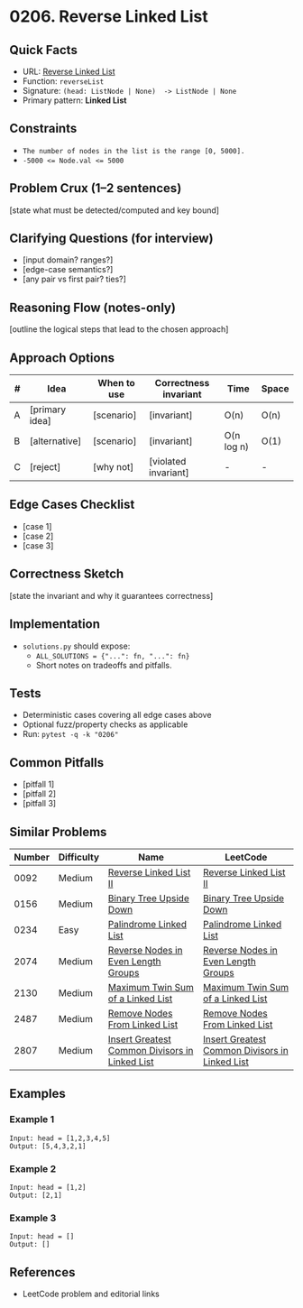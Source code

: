 # 0206. Reverse Linked List

## Quick Facts

- URL: [Reverse Linked List](https://leetcode.com/problems/reverse-linked-list/)
- Function: `reverseList`
- Signature: `(head: ListNode | None)  -> ListNode | None`
- Primary pattern: **Linked List**

## Constraints

- `The number of nodes in the list is the range [0, 5000].`
- `-5000 <= Node.val <= 5000`

## Problem Crux (1–2 sentences)

[state what must be detected/computed and key bound]

## Clarifying Questions (for interview)

- [input domain? ranges?]
- [edge-case semantics?]
- [any pair vs first pair? ties?]

## Reasoning Flow (notes-only)

[outline the logical steps that lead to the chosen approach]

## Approach Options

| # | Idea | When to use | Correctness invariant | Time | Space |
|---|------|-------------|-----------------------|------|-------|
| A | [primary idea] | [scenario] | [invariant] | O(n) | O(n) |
| B | [alternative] | [scenario] | [invariant] | O(n log n) | O(1) |
| C | [reject] | [why not] | [violated invariant] | - | - |

## Edge Cases Checklist

- [case 1]
- [case 2]
- [case 3]

## Correctness Sketch

[state the invariant and why it guarantees correctness]

## Implementation

- `solutions.py` should expose:
  - `ALL_SOLUTIONS = {"...": fn, "...": fn}`
  - Short notes on tradeoffs and pitfalls.

## Tests

- Deterministic cases covering all edge cases above
- Optional fuzz/property checks as applicable
- Run: `pytest -q -k "0206"`

## Common Pitfalls

- [pitfall 1]
- [pitfall 2]
- [pitfall 3]

## Similar Problems

| Number | Difficulty | Name | LeetCode |
|---|---|---|---|
| 0092 | Medium | [Reverse Linked List II](../0092-reverse-linked-list-ii/readme.md) | [Reverse Linked List II](https://leetcode.com/problems/reverse-linked-list-ii/) |
| 0156 | Medium | [Binary Tree Upside Down](../0156-binary-tree-upside-down/readme.md) | [Binary Tree Upside Down](https://leetcode.com/problems/binary-tree-upside-down/) |
| 0234 | Easy | [Palindrome Linked List](../0234-palindrome-linked-list/readme.md) | [Palindrome Linked List](https://leetcode.com/problems/palindrome-linked-list/) |
| 2074 | Medium | [Reverse Nodes in Even Length Groups](../2074-reverse-nodes-in-even-length-groups/readme.md) | [Reverse Nodes in Even Length Groups](https://leetcode.com/problems/reverse-nodes-in-even-length-groups/) |
| 2130 | Medium | [Maximum Twin Sum of a Linked List](../2130-maximum-twin-sum-of-a-linked-list/readme.md) | [Maximum Twin Sum of a Linked List](https://leetcode.com/problems/maximum-twin-sum-of-a-linked-list/) |
| 2487 | Medium | [Remove Nodes From Linked List](../2487-remove-nodes-from-linked-list/readme.md) | [Remove Nodes From Linked List](https://leetcode.com/problems/remove-nodes-from-linked-list/) |
| 2807 | Medium | [Insert Greatest Common Divisors in Linked List](../2807-insert-greatest-common-divisors-in-linked-list/readme.md) | [Insert Greatest Common Divisors in Linked List](https://leetcode.com/problems/insert-greatest-common-divisors-in-linked-list/) |

## Examples

### Example 1

```text
Input: head = [1,2,3,4,5]
Output: [5,4,3,2,1]
```

### Example 2

```text
Input: head = [1,2]
Output: [2,1]
```

### Example 3

```text
Input: head = []
Output: []
```

## References

- LeetCode problem and editorial links
